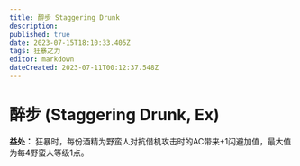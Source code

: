 ```yaml
---
title: 醉步 Staggering Drunk
description: 
published: true
date: 2023-07-15T18:10:33.405Z
tags: 狂暴之力
editor: markdown
dateCreated: 2023-07-11T00:12:37.548Z
---
```


# 醉步 (Staggering Drunk, Ex)

**益处：** 狂暴时，每份酒精为野蛮人对抗借机攻击时的AC带来+1闪避加值，最大值为每4野蛮人等级1点。
